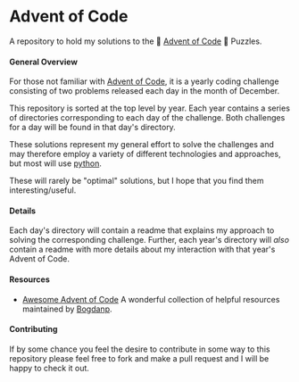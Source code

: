 # Advent of Code
A repository to hold my solutions to the :christmas_tree: [Advent of Code](https://adventofcode.com/) :christmas_tree: Puzzles.
#### General Overview
For those not familiar with [Advent of Code](https://adventofcode.com/), it is a yearly coding challenge consisting of two problems released each day in the month of December.

This repository is sorted at the top level by year. Each year contains a series of directories corresponding to each day of the challenge. Both challenges for a day will be found in that day's directory.

These solutions represent my general effort to solve the challenges and may therefore employ a variety of different technologies and approaches, but most will use [python](https://www.python.org/).

These will rarely be "optimal" solutions, but I hope that you find them interesting/useful.

#### Details
Each day's directory will contain a readme that explains my approach to solving the corresponding challenge. Further, each year's directory will _also_ contain a readme with more details about my interaction with that year's Advent of Code.

#### Resources
- [Awesome Advent of Code](https://github.com/Bogdanp/awesome-advent-of-code)
    A wonderful collection of helpful resources maintained by [Bogdanp](https://github.com/Bogdanp).

#### Contributing
If by some chance you feel the desire to contribute in some way to this repository please feel free to fork and make a pull request and I will be happy to check it out.
